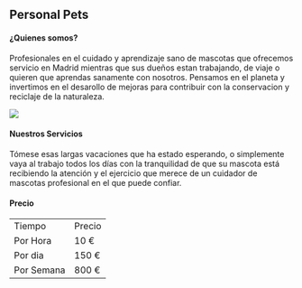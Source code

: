 <!DOCTYPE html>
<html>
  <head>
    <meta charset="utf-8">
    <h2>Personal Pets</h2>
  </head>
  <body>
    <div>
      <h4>¿Quienes somos?</h4>
      <p>Profesionales en el cuidado y aprendizaje sano de mascotas que ofrecemos servicio en Madrid mientras que
        sus dueños estan trabajando, de viaje o quieren que aprendas sanamente con nosotros. Pensamos en el planeta 
        y invertimos en el desarollo de mejoras para contribuir con la conservacion y reciclaje de la naturaleza.</p>
      <img src="https://images.app.goo.gl/Ub3cULeGYDjg6gjb8"/>
    </div>
    <div>
      <h4>Nuestros Servicios</h4>
      <p>Tómese esas largas vacaciones que ha estado esperando, o simplemente vaya al trabajo todos los días con la 
        tranquilidad de que su mascota está recibiendo la atención y el ejercicio que merece de un cuidador de mascotas             
        profesional en el que puede confiar.</p>
    </div>
    <div>
      <h4>Precio</h4>
      <table>
        <tr>
          <td>Tiempo</td>
          <td>Precio</td>
        </tr>
        <tr>
          <td>Por Hora</td>
          <td>10 &#8364;</td>
        </tr>
        <tr>
          <td>Por dia</td>
          <td>150 &#8364;</td>
        </tr>
        <tr>
          <td>Por Semana</td>
          <td>800 &#8364;</td>
        </tr>
      </table>
    </div>
  </body>
</html>
